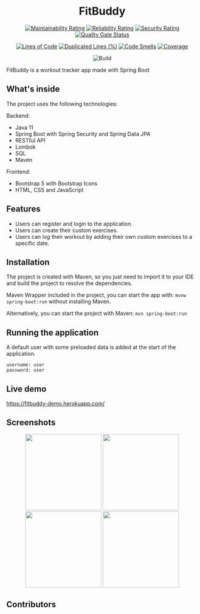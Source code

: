 <h1 align="center">FitBuddy</h1>

<div align="center">

[![Maintainability Rating](https://sonarcloud.io/api/project_badges/measure?project=fitbuddy-app&metric=sqale_rating)](https://sonarcloud.io/summary/new_code?id=fitbuddy-app)
[![Reliability Rating](https://sonarcloud.io/api/project_badges/measure?project=fitbuddy-app&metric=reliability_rating)](https://sonarcloud.io/summary/new_code?id=fitbuddy-app)
[![Security Rating](https://sonarcloud.io/api/project_badges/measure?project=fitbuddy-app&metric=security_rating)](https://sonarcloud.io/summary/new_code?id=fitbuddy-app)
[![Quality Gate Status](https://sonarcloud.io/api/project_badges/measure?project=fitbuddy-app&metric=alert_status)](https://sonarcloud.io/summary/new_code?id=fitbuddy-app)

[![Lines of Code](https://sonarcloud.io/api/project_badges/measure?project=fitbuddy-app&metric=ncloc)](https://sonarcloud.io/summary/new_code?id=fitbuddy-app)
[![Duplicated Lines (%)](https://sonarcloud.io/api/project_badges/measure?project=fitbuddy-app&metric=duplicated_lines_density)](https://sonarcloud.io/summary/new_code?id=fitbuddy-app)
[![Code Smells](https://sonarcloud.io/api/project_badges/measure?project=fitbuddy-app&metric=code_smells)](https://sonarcloud.io/summary/new_code?id=fitbuddy-app)
[![Coverage](https://sonarcloud.io/api/project_badges/measure?project=fitbuddy-app&metric=coverage)](https://sonarcloud.io/summary/new_code?id=fitbuddy-app)

![Build](https://github.com/mepox/fitbuddy/actions/workflows/build.yml/badge.svg)

</div>

FitBuddy is a workout tracker app made with Spring Boot

## What's inside

The project uses the following technologies:

Backend:
- Java 11
- Spring Boot with Spring Security and Spring Data JPA
- RESTful API
- Lombok
- SQL
- Maven

Frontend:
- Bootstrap 5 with Bootstrap Icons
- HTML, CSS and JavaScript

## Features

- Users can register and login to the application.
- Users can create their custom exercises.
- Users can log their workout by adding their own custom exercises to a specific date.

## Installation

The project is created with Maven, so you just need to import it to your IDE and build the project to resolve the dependencies.

Maven Wrapper included in the project, you can start the app with: `mvnw spring-boot:run` without installing Maven.

Alternatively, you can start the project with Maven: `mvn spring-boot:run`

## Running the application

A default user with some preloaded data is added at the start of the application.

```
username: user
password: user
```

## Live demo

https://fitbuddy-demo.herokuapp.com/

## Screenshots

<div align="center">

<img src="https://mepox.github.io/projects/fitbuddy/fitbuddy_login.jpg" width=200>
<img src="https://mepox.github.io/projects/fitbuddy/fitbuddy_register.jpg" width=200>
<img src="https://mepox.github.io/projects/fitbuddy/fitbuddy_history.jpg" width=200>
<img src="https://mepox.github.io/projects/fitbuddy/fitbuddy_exercises.jpg" width=200>

</div>

## Contributors

<!-- ALL-CONTRIBUTORS-LIST:START - Do not remove or modify this section -->
<!-- prettier-ignore-start -->
<!-- markdownlint-disable -->

<!-- markdownlint-restore -->
<!-- prettier-ignore-end -->

<!-- ALL-CONTRIBUTORS-LIST:END -->
